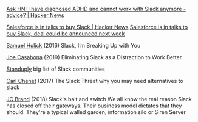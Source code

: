 
[Ask HN: I have diagnosed ADHD and cannot work with Slack anymore - advice? | Hacker News](https://news.ycombinator.com/item?id=34013643)

[Salesforce is in talks to buy Slack | Hacker News](https://news.ycombinator.com/item?id=25211262)
[Salesforce is in talks to buy Slack, deal could be announced next week](https://www.cnbc.com/2020/11/25/slack-shares-jump-following-report-of-possible-salesforce-acquisition.html)

[Samuel Hulick](https://ux.useronboard.com/slack-i-m-breaking-up-with-you-54600ace03ea)
(2016) Slack, I’m Breaking Up with You

[Joe Casabona](https://casabona.org/2019/01/eliminating-slack-distraction/)
(2019) Eliminating Slack as a Distraction to Work Better

[Standuply](https://standuply.com/slack-communities)
big list of Slack communities

[Carl Chenet](https://carlchenet.com/the-slack-threat/)
(2017) The Slack Threat
why you may need alternatives to slack

[JC Brand](https://opkode.com/blog/slacks-bait-and-switch/)
(2018) Slack's bait and switch
We all know the real reason Slack has closed off their gateways. Their business model dictates that they should. They're a typical walled garden, information silo or Siren Server
